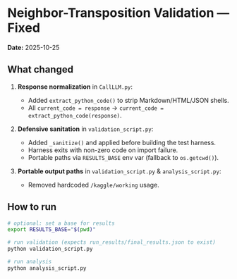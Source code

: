 # Neighbor-Transposition Validation — Fixed

**Date:** 2025-10-25

## What changed

1. **Response normalization** in `CallLLM.py`:
   - Added `extract_python_code()` to strip Markdown/HTML/JSON shells.
   - All `current_code = response` → `current_code = extract_python_code(response)`.

2. **Defensive sanitation** in `validation_script.py`:
   - Added `_sanitize()` and applied before building the test harness.
   - Harness exits with non-zero code on import failure.
   - Portable paths via `RESULTS_BASE` env var (fallback to `os.getcwd()`).

3. **Portable output paths** in `validation_script.py` & `analysis_script.py`:
   - Removed hardcoded `/kaggle/working` usage.

## How to run

```bash
# optional: set a base for results
export RESULTS_BASE="$(pwd)"

# run validation (expects run_results/final_results.json to exist)
python validation_script.py

# run analysis
python analysis_script.py
```
